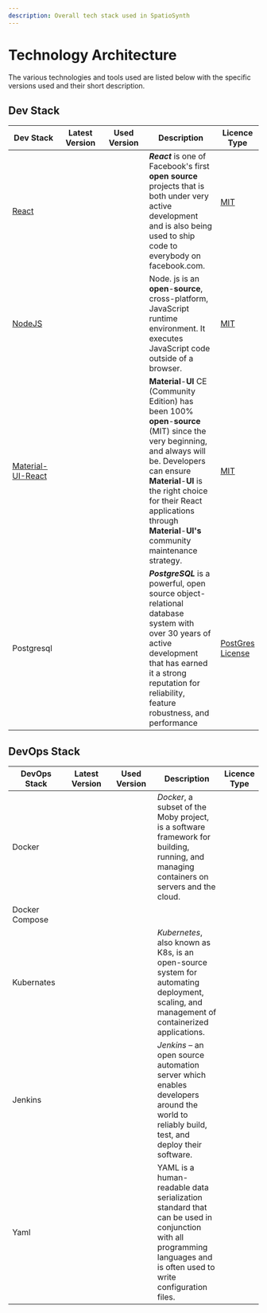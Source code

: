 ```yaml
---
description: Overall tech stack used in SpatioSynth
---
```


# Technology Architecture

The various technologies and tools used are listed below with the specific versions used and their short description.

## Dev Stack

<table><thead><tr><th width="116.199951171875">Dev Stack</th><th width="142.59991455078125">Latest Version</th><th width="133.7999267578125">Used Version</th><th width="221">Description</th><th>Licence Type</th></tr></thead><tbody><tr><td><a href="https://reactjs.org/docs/how-to-contribute.html">React</a> </td><td></td><td></td><td><em><strong>React</strong></em> is one of Facebook's first <strong>open source</strong> projects that is both under very active development and is also being used to ship code to everybody on facebook.com.</td><td><p>​<a href="https://www.mit.edu/~amini/LICENSE.md">MIT</a></p><p><br></p></td></tr><tr><td>​<a href="https://github.com/nodejs/node">NodeJS</a></td><td></td><td></td><td>Node. js is an <strong>open</strong>-<strong>source</strong>, cross-platform, JavaScript runtime environment. It executes JavaScript code outside of a browser.</td><td>​<a href="https://www.mit.edu/~amini/LICENSE.md">MIT</a></td></tr><tr><td>​<a href="https://material-ui.com/">Material-UI-React</a></td><td></td><td></td><td><strong>Material</strong>-<strong>UI</strong> CE (Community Edition) has been 100% <strong>open</strong>-<strong>source</strong> (MIT) since the very beginning, and always will be. Developers can ensure <strong>Material</strong>-<strong>UI</strong> is the right choice for their React applications through <strong>Material</strong>-<strong>UI's</strong> community maintenance strategy.</td><td>​<a href="https://www.mit.edu/~amini/LICENSE.md">MIT</a></td></tr><tr><td>​Postgresql</td><td></td><td></td><td><em><strong>PostgreSQL</strong></em> is a powerful, open source object-relational database system with over 30 years of active development that has earned it a strong reputation for reliability, feature robustness, and performance</td><td>​<a href="https://www.postgresql.org/about/licence/">PostGres License</a></td></tr></tbody></table>

## DevOps Stack

<table><thead><tr><th width="140">DevOps Stack</th><th width="143.5999755859375">Latest Version</th><th width="135">Used Version</th><th width="192.2000732421875">Description</th><th>Licence Type</th></tr></thead><tbody><tr><td>Docker</td><td></td><td></td><td><em>Docker</em>, a subset of the Moby project, is a software framework for building, running, and managing containers on servers and the cloud.</td><td></td></tr><tr><td>Docker Compose</td><td></td><td></td><td></td><td></td></tr><tr><td>Kubernates</td><td></td><td></td><td><em>Kubernetes</em>, also known as K8s, is an open-source system for automating deployment, scaling, and management of containerized applications.</td><td></td></tr><tr><td>Jenkins</td><td></td><td></td><td><em>Jenkins</em> – an open source automation server which enables developers around the world to reliably build, test, and deploy their software.</td><td></td></tr><tr><td>Yaml</td><td></td><td></td><td>YAML is a human-readable data serialization standard that can be used in conjunction with all programming languages and is often used to write configuration files.</td><td></td></tr></tbody></table>
